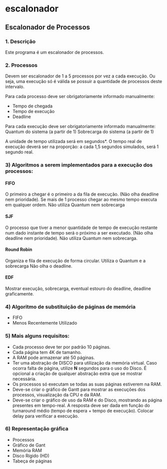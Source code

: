 #  escalonador
## Escalonador de Processos

### 1. Descrição

Este programa é um escalonador de processos.

### 2. Processos

Devem ser escalonador de 1 a 5 processos por vez a cada execução.
Ou seja, uma execução só é válida se possuir a quantidade de processos deste intervalo.

Para cada processo deve ser obrigatoriamente informado manualmente:
* Tempo de chegada
* Tempo de execução
* Deadline

Para cada execução deve ser obrigatoriamente informado manualmente:
  Quantum do sistema (a partir de 1)
  Sobrecarga do sistema (a partir de 1)

A unidade de tempo utilizada será em segundos*.
O tempo real de execução deverá ser na proporção: a cada 1,5 segundos simulados, será 1 segundo real.

### 3) Algoritmos a serem implementados para a execução dos processos:

#### FIFO 
  O primeiro a chegar é o primeiro a da fila de execução. (Não olha deadline nem prioridade).
  Se mais de 1 processo chegar ao mesmo tempo executa em qualquer ordem.
  Não utiliza Quantum nem sobrecarga
#### SJF
  O processo que tiver a menor quantidade de tempo de execução restante num dado instante de tempo será o próximo a ser executado. (Não olha deadline nem prioridade).
  Não utiliza Quantum nem sobrecarga.
#### Round Robin
  Organiza e fila de execução de forma circular. 
  Utiliza o Quantum e a sobrecarga
  Não olha o deadline.
#### EDF
  Mostrar execução, sobrecarga, eventual estouro do deadline, deadline graficamente.
 
### 4) Algoritmo de substituição de páginas de memória

* FIFO
* Menos Recentemente Utilizado

### 5) Mais alguns requisitos:

* Cada  processo  deve ter por padrão 10 páginas. 
* Cada  página  tem  4K  de  tamanho.  
* A  RAM pode armazenar até 50 páginas. 
* Ter uma abstração  de  DISCO  para  utilização  da  memória  virtual. Caso  ocorra  falta  de página,  utilize **N**  segundos para o uso  do  Disco. 
É opcional  a  criação  de qualquer abstração extra que se mostrar necessária.
* Os processos só executam se todas as suas páginas estiverem na RAM.
* Deve-se criar o gráfico de Gantt para mostrar as execuções dos processos, visualização da CPU e da RAM. 
* Deve-se criar o gráfico de uso da RAM e do Disco, mostrando as página presentes em tempo-real. A resposta deve ser dada em função do turnaround médio (tempo de espera + tempo de execução). Colocar delay para verificar a execução.

### 6) Representação gráfica

* Processos
* Gráfico de Gant
* Memória RAM
* Disco Rígido (HD)
* Tabeça de páginas
